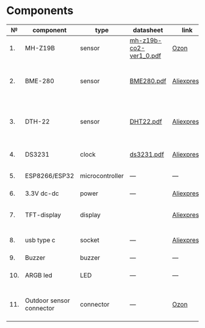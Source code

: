 # Components

|№|component|type|datasheet|link|size|note|
|--|--|--|--|--|--|--|
|1.|MH-Z19B|sensor|[mh-z19b-co2-ver1_0.pdf](https://www.winsen-sensor.com/d/files/infrared-gas-sensor/mh-z19b-co2-ver1_0.pdf)|[Ozon](https://www.ozon.ru/search/?text=MH-Z19b&from_global=true)|33x20x9|CO2 gas sensor|
|2.|BME-280|sensor|[BME280.pdf](https://download.mikroe.com/documents/datasheets/)|[Aliexpress](https://aliexpress.ru/item/1005001827151118.html?spm=a2g2w.orderdetail.0.0.678a4aa6L9TL3b&sku_id=12000017775153915)|16x12x2 + d3|Pressure, humidity and temperature sensor|
|3.|DTH-22|sensor|[DHT22.pdf](https://iarduino.ru/lib/DHT22.pdf?ysclid=m8ddeefn6p891731623)|[Aliexpress](https://aliexpress.ru/item/1005008495880246.html?spm=a2g2w.orderdetail.0.0.6a304aa6474JB2&sku_id=12000045405102677)|34x16x8|Outdoor temperature and humidity sensor|
|4.|DS3231|clock|[ds3231.pdf](https://dinistor.ru/files/ds3231.pdf?ysclid=m8ddi9gb17518707617)|[Aliexpress](https://aliexpress.ru/item/1005007143842437.html?spm=a2g2w.orderdetail.0.0.2f004aa6k7ShrP&sku_id=12000039565534816)|14x14x8|Real time clock module|
|5.|ESP8266/ESP32|microcontroller|—|—|—|Main controller|
|6.|3.3V dc-dc|power|—|[Aliexpress](https://aliexpress.ru/item/1005002921104409.html?spm=a2g2w.orderdetail.0.0.332d4aa674mvx5&sku_id=12000022806751779)|17,5x12x5|Voltage converter|
|7.|TFT-display|display||[Aliexpress](https://aliexpress.ru/item/4000219159401.html?spm=a2g2w.orderdetail.0.0.77264aa6dgJiPD&sku_id=12000042920829471)|[TFT_2.8_scheme](TFT_2.8_scheme.png)|Touch display 2.8''|
|8.|usb type c|socket|—|[Aliexpress](https://aliexpress.ru/item/1005006047462864.html?spm=a2g2w.orderdetail.0.0.5d024aa68kpzCg&sku_id=12000044239785227)|12x15x4 + 16x12|Usp-socket for power supply|
|9.|Buzzer|buzzer|—|—|—|Buzzer|
|10.|ARGB led|LED|—|—|10x17 (1 segment)|Illumination of the lower part|
|11.|Outdoor sensor connector|connector|—|[Ozon](https://www.ozon.ru/product/razemy-3pin-shag-2-54mm-shteker-na-platu-gnezdo-na-provode-300mm-2-komplekta-1553830306/)|6x10x7 + (pins) 3(len)x2.5(step)|Connector for outdoor sensor (DHT22)|
